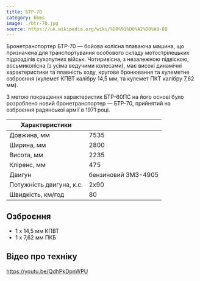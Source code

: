 ```yaml
---
title: БТР-70
category: bbms
image: ./btr-70.jpg
source: https://uk.wikipedia.org/wiki/%D0%91%D0%A2%D0%A0-80
---
```


Бронетранспортер БТР-70 — бойова колісна плаваюча машина, що призначена для транспортування особового складу мотострілецьких підрозділів сухопутних військ. Чотиривісна, з незалежною підвіскою, восьмиколісна (з усіма ведучими колесами), має високі динамічні характеристики та плавність ходу, кругове бронювання та кулеметне озброєння (кулемет КПВТ калібру 14,5 мм, та кулемет ПКТ калібру 7,62 мм).

З метою покращення характеристик БТР-60ПС на його основі було розроблено новий бронетранспортер — БТР-70, прийнятий на озброєння радянської армії в 1971 році.

| Характеристики           |                     |
| ------------------------ | ------------------- |
| Довжина, мм              | 7535                |
| Ширина, мм               | 2800                |
| Висота, мм               | 2235                |
| Кліренс, мм              | 475                 |
| Двигун                   | бензиновий ЗМЗ-4905 |
| Потужність двигуна, к.с. | 2х90                |
| Швидкість, км/год        | 80                  |

## Озброєння

-   1 х 14,5 мм КПВТ
-   1 х 7,62 мм ПКБ

## Відео про техніку

https://youtu.be/QdhPkDpnWPU